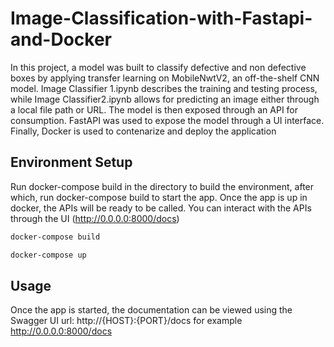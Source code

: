 # Image-Classification-with-Fastapi-and-Docker

In this project, a model was built to classify defective and non defective boxes by applying transfer learning on MobileNwtV2, an off-the-shelf CNN model. Image Classifier 1.ipynb describes the training and testing process, while Image Classifier2.ipynb allows for predicting an image either through a local file path or URL. The model is then exposed through an API for consumption. FastAPI was used to expose the model through a UI interface. Finally, Docker is used to contenarize and deploy the application

## Environment Setup

Run docker-compose build in the directory to build the environment, after which, run docker-compose build to start the app. Once the app is up in docker, the APIs will be ready to be called. You can interact with the APIs through the UI (http://0.0.0.0:8000/docs)

```bash
docker-compose build
```
```bash
docker-compose up
```

## Usage

Once the app is started, the documentation can be viewed using the Swagger UI url:
 http://{HOST}:{PORT}/docs  for example  http://0.0.0.0:8000/docs


